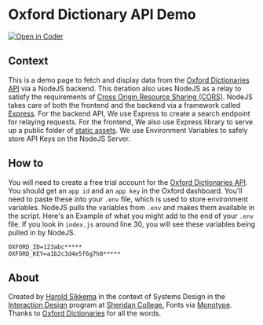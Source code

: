 # Oxford Dictionary API Demo
[![Open in Coder](https://ixdcoder.com/open-in-coder.svg)](https://ixdcoder.com/templates/Node/workspace?name=Oxford&mode=auto&param.git_repo=https://bender.sheridanc.on.ca/system-design/oxford&param.code_template=custom)

## Context
This is a demo page to fetch and display data from the [Oxford Dictionaries API](https://developer.oxforddictionaries.com/) via a NodeJS backend. This iteration also uses NodeJS as a relay to satisfy the requirements of [Cross Origin Resource Sharing (CORS)](https://developer.mozilla.org/en-US/docs/Web/HTTP/CORS). NodeJS takes care of both the frontend and the backend via a framework called [Express](https://expressjs.com). For the backend API, We use Express to create a search endpoint for relaying requests. For the frontend, We also use Express library to serve up a public folder of [static assets](https://expressjs.com/en/starter/static-files.html). We use Environment Variables to safely store API Keys on the NodeJS Server.

## How to 
You will need to create a free trial account for the [Oxford Dictionaries API](https://developer.oxforddictionaries.com/). You should get an `app id` and an `app key` in the Oxford dashboard. You'll need to paste these into your `.env` file, which is used to store environment variables. NodeJS pulls the variables from `.env` and makes them available in the script. Here's an Example of what you might add to the end of your `.env` file. If you look in `index.js` around line 30, you will see these variables being pulled in by NodeJS.

```
OXFORD_ID=123abc*****
OXFORD_KEY=a1b2c3d4e5f6g7h8*****
```

## About 
Created by [Harold Sikkema](https://nsitu.ca) in the context of Systems Design in the [Interaction Design](https://ixd.sheridancollege.ca/program.html) program at [Sheridan College.](https://www.sheridancollege.ca/) Fonts via [Monotype](https://enterprise.monotype.com/). Thanks to [Oxford Dictionaries](https://developer.oxforddictionaries.com/) for all the words.
